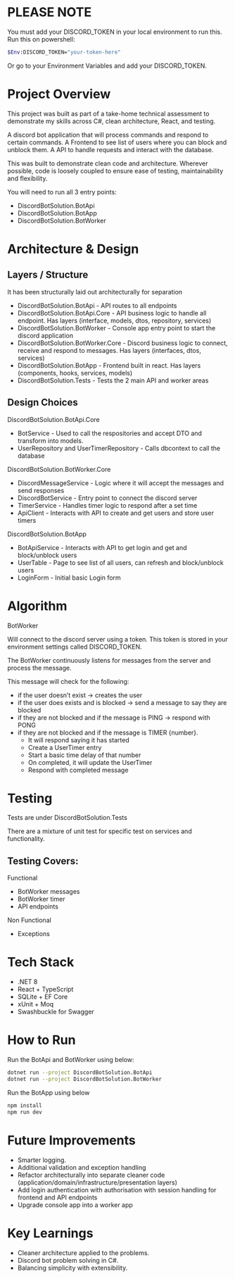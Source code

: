 # PLEASE NOTE
You must add your DISCORD_TOKEN in your local environment to run this. Run this on powershell:
```bash
$Env:DISCORD_TOKEN="your-token-here"
```

Or go to your Environment Variables and add your DISCORD_TOKEN.

# Project Overview

This project was built as part of a take-home technical assessment to demonstrate my skills across C#, clean architecture, React, and testing.

A discord bot application that will process commands and respond to certain commands. A Frontend to see list of users where you can block and unblock them. A API to handle requests and interact with the database.

This was built to demonstrate clean code and architecture.  Wherever possible, code is loosely coupled to ensure ease of testing, maintainability and flexibility.

You will need to run all 3 entry points:
 - DiscordBotSolution.BotApi
 - DiscordBotSolution.BotApp
 - DiscordBotSolution.BotWorker

# Architecture & Design
## Layers / Structure
It has been structurally laid out architecturally for separation

 - DiscordBotSolution.BotApi - API routes to all endpoints
 - DiscordBotSolution.BotApi.Core - API business logic to handle all endpoint. Has layers (interface, models, dtos, repository, services)
 - DiscordBotSolution.BotWorker - Console app entry point to start the discord application 
 - DiscordBotSolution.BotWorker.Core - Discord business logic to connect, receive and respond to messages. Has layers (interfaces, dtos, services)
 - DiscordBotSolution.BotApp - Frontend built in react. Has layers (components, hooks, services, models)
 - DiscordBotSolution.Tests - Tests the 2 main API and worker areas 


## Design Choices
DiscordBotSolution.BotApi.Core
 - BotService - Used to call the respositories and accept DTO and transform into models.
 - UserRepository and UserTimerRepository - Calls dbcontext to call the database

DiscordBotSolution.BotWorker.Core
 - DiscordMessageService - Logic where it will accept the messages and send responses
 - DiscordBotService - Entry point to connect the discord server
 - TimerService - Handles timer logic to respond after a set time
 - ApiClient - Interacts with API to create and get users and store user timers

DiscordBotSolution.BotApp
 - BotApiService - Interacts with API to get login and get and block/unblock users
 - UserTable - Page to see list of all users, can refresh and block/unblock users
 - LoginForm - Initial basic Login form

# Algorithm
BotWorker

Will connect to the discord server using a token. This token is stored in your environment settings called DISCORD_TOKEN. 

The BotWorker continuously listens for messages from the server and process the message.

This message will check for the following:
 - if the user doesn’t exist → creates the user
 - if the user does exists and is blocked → send a message to say they are blocked
 - if they are not blocked and if the message is PING → respond with PONG
 - if they are not blocked and if the message is TIMER {number}.
   - It will respond saying it has started
   - Create a UserTimer entry
   - Start a basic time delay of that number
   - On completed, it will update the UserTimer
   - Respond with completed message

# Testing
Tests are under DiscordBotSolution.Tests

There are a mixture of unit test for specific test on services and functionality. 

## Testing Covers:

Functional
- BotWorker messages
- BotWorker timer
- API endpoints

Non Functional
- Exceptions

# Tech Stack
 - .NET 8
 - React + TypeScript
 - SQLite + EF Core
 - xUnit + Moq
 - Swashbuckle for Swagger

# How to Run
Run the BotApi and BotWorker using below:
```bash
dotnet run --project DiscordBotSolution.BotApi
dotnet run --project DiscordBotSolution.BotWorker
```

Run the BotApp using below
```bash
npm install
npm run dev
```


# Future Improvements
 - Smarter logging.
 - Additional validation and exception handling
 - Refactor architecturally into separate cleaner code (application/domain/infrastructure/presentation layers)
 - Add login authentication with authorisation with session handling for frontend and API endpoints
 - Upgrade console app into a worker app 

# Key Learnings
 - Cleaner architecture applied to the problems.
 - Discord bot problem solving in C#.
 - Balancing simplicity with extensibility.
